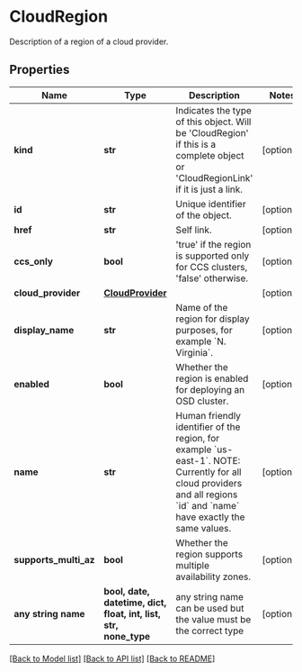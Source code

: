 # CloudRegion

Description of a region of a cloud provider.

## Properties
Name | Type | Description | Notes
------------ | ------------- | ------------- | -------------
**kind** | **str** | Indicates the type of this object. Will be &#39;CloudRegion&#39; if this is a complete object or &#39;CloudRegionLink&#39; if it is just a link. | [optional] 
**id** | **str** | Unique identifier of the object. | [optional] 
**href** | **str** | Self link. | [optional] 
**ccs_only** | **bool** | &#39;true&#39; if the region is supported only for CCS clusters, &#39;false&#39; otherwise. | [optional] 
**cloud_provider** | [**CloudProvider**](CloudProvider.md) |  | [optional] 
**display_name** | **str** | Name of the region for display purposes, for example &#x60;N. Virginia&#x60;. | [optional] 
**enabled** | **bool** | Whether the region is enabled for deploying an OSD cluster. | [optional] 
**name** | **str** | Human friendly identifier of the region, for example &#x60;us-east-1&#x60;.  NOTE: Currently for all cloud providers and all regions &#x60;id&#x60; and &#x60;name&#x60; have exactly the same values. | [optional] 
**supports_multi_az** | **bool** | Whether the region supports multiple availability zones. | [optional] 
**any string name** | **bool, date, datetime, dict, float, int, list, str, none_type** | any string name can be used but the value must be the correct type | [optional]

[[Back to Model list]](../README.md#documentation-for-models) [[Back to API list]](../README.md#documentation-for-api-endpoints) [[Back to README]](../README.md)


